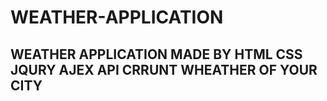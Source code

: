 # WEATHER-APPLICATION
WEATHER APPLICATION MADE BY HTML CSS JQURY AJEX API 
CRRUNT WHEATHER OF YOUR CITY 
---------------
